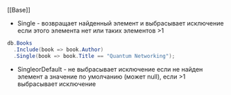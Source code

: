 [[Base]]

- Single - возвращает найденный элемент и выбрасывает исключение если этого элемента нет или таких элементов >1
```cs
db.Books
  .Include(book => book.Author)
  .Single(book => book.Title == "Quantum Networking");
```
- SingleorDefault - не выбрасывает исключение если не найден элемент а значение по умолчанию (может null), если >1 выбрасывает исключение
